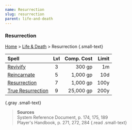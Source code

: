 ```yaml
---
name: Resurrection
slug: resurrection
parent: life-and-death
---
```

### Resurrection
[Home](dm-operations-center) > [Life & Death](life-and-death-menu) > Resurrection {.small-text}

| Spell                                         | Lvl | Comp. Cost | Limit|
| :-------------------------------------------- | :-: | ---------: | ---: |
| [Revivify](/spell/revivify)                   |  3  |     300 gp |   1m |
| [Reincarnate](/spell/reincarnate)             |  5  |   1,000 gp |  10d | 
| [Resurrection](/spell/resurrection)           |  7  |   1,000 gp | 100y | 
| [True Resurrection](/spell/true-resurrection) |  9  |  25,000 gp | 200y | 
{.gray .small-text}

> **Sources** <br/>
> System Reference Document, p. 174, 175, 189<br/>
> Player's Handbook, p. 271, 272, 284
{.read .small-text}